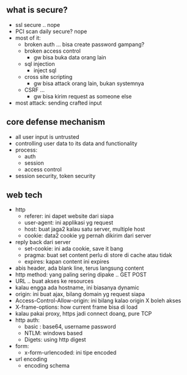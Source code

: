 ## what is secure?
- ssl secure .. nope
- PCI scan daily secure? nope
- most of it:
    - broken auth ... bisa create password gampang?
    - broken access control
        - gw bisa buka data orang lain
    - sql injection
        - inject sql
    - cross site scripting
        - gw bisa attack orang lain, bukan systemnya
    - CSRF ...
        - gw bisa kirim request as someone else
- most attack: sending crafted input

## core defense mechanism
- all user input is untrusted
- controlling user data to its data and functionality
- process:
    - auth
    - session
    - access control
- session security, token security

## web tech
- http
    - referer: ini dapet website dari siapa
    - user-agent: ini applikasi yg request
    - host: buat jaga2 kalau satu server, multiple host
    - cookie: data2 cookie yg pernah dikirim dari server
- reply back dari server
    - set-cookie: ini ada cookie, save it bang
    - pragma: buat set content perlu di store di cache atau tidak
    - expires: kapan content ini expires
- abis header, ada blank line, terus langsung content
- http method: yang paling sering dipake .. GET POST
- URL .. buat akses ke resources
- kalau engga ada hostname, ini biasanya dynamic
- origin: ini buat ajax, bilang domain yg request siapa
- Access-Control-Allow-origin: ini bilang kalao origin X boleh akses
- X-frame-options: how current frame bisa di load
- kalau pakai proxy, https jadi connect doang, pure TCP
- http auth:
    - basic : base64, username password
    - NTLM: windows based 
    - Digets: using http digest
- form: 
    - x-form-urlencoded: ini tipe encoded 
- url encoding
    - encoding schema
    


